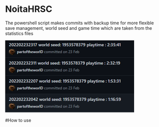 # NoitaHRSC
The powershell script makes commits with backup time for more flexible save management, world seed and game time which are taken from the statistics files

![img](example.png)

#How to use
